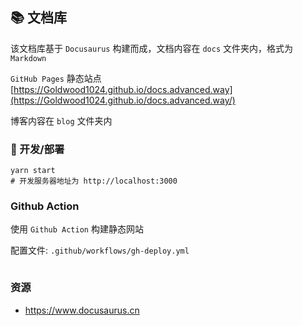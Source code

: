 ## 📚 文档库 

该文档库基于 `Docusaurus` 构建而成，文档内容在 `docs` 文件夹内，格式为 `Markdown`

`GitHub Pages` 静态站点 [https://Goldwood1024.github.io/docs.advanced.way](https://Goldwood1024.github.io/docs.advanced.way/)  

博客内容在 `blog` 文件夹内

### 🔨 开发/部署

```shell
yarn start
# 开发服务器地址为 http://localhost:3000
```

### Github Action

使用 `Github Action` 构建静态网站

配置文件: `.github/workflows/gh-deploy.yml`

```shell
```

### 资源

* https://www.docusaurus.cn